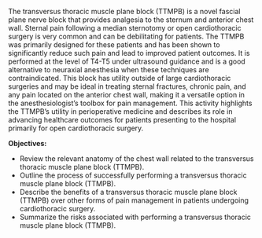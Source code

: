 The transversus thoracic muscle plane block (TTMPB) is a novel fascial plane nerve block that provides analgesia to the sternum and anterior chest wall. Sternal pain following a median sternotomy or open cardiothoracic surgery is very common and can be debilitating for patients. The TTMPB was primarily designed for these patients and has been shown to significantly reduce such pain and lead to improved patient outcomes. It is performed at the level of T4-T5 under ultrasound guidance and is a good alternative to neuraxial anesthesia when these techniques are contraindicated. This block has utility outside of large cardiothoracic surgeries and may be ideal in treating sternal fractures, chronic pain, and any pain located on the anterior chest wall, making it a versatile option in the anesthesiologist’s toolbox for pain management. This activity highlights the TTMPB’s utility in perioperative medicine and describes its role in advancing healthcare outcomes for patients presenting to the hospital primarily for open cardiothoracic surgery.

**Objectives:**
- Review the relevant anatomy of the chest wall related to the transversus thoracic muscle plane block (TTMPB).
- Outline the process of successfully performing a transversus thoracic muscle plane block (TTMPB).
- Describe the benefits of a transversus thoracic muscle plane block (TTMPB) over other forms of pain management in patients undergoing cardiothoracic surgery.
- Summarize the risks associated with performing a transversus thoracic muscle plane block (TTMPB).